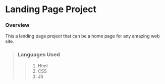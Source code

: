 # Landing Page Project

### Overview 
This a landing page project that can be a home page for any amazing web site.

> ### Languages Used
>
>> 1. Html
>> 2. CSS
>> 3. JS
